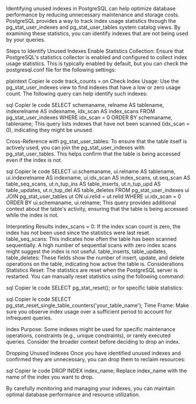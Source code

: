 Identifying unused indexes in PostgreSQL can help optimize database performance by reducing unnecessary maintenance and storage costs. PostgreSQL provides a way to track index usage statistics through the pg_stat_user_indexes and pg_stat_user_tables system catalog views. By examining these statistics, you can identify indexes that are not being used by your queries.

Steps to Identify Unused Indexes
Enable Statistics Collection:
Ensure that PostgreSQL's statistics collector is enabled and configured to collect index usage statistics. This is typically enabled by default, but you can check the postgresql.conf file for the following settings:

plaintext
Copier le code
track_counts = on
Check Index Usage:
Use the pg_stat_user_indexes view to find indexes that have a low or zero usage count. The following query can help identify such indexes:

sql
Copier le code
SELECT
    schemaname,
    relname AS tablename,
    indexrelname AS indexname,
    idx_scan AS index_scans
FROM
    pg_stat_user_indexes
WHERE
    idx_scan = 0
ORDER BY
    schemaname,
    tablename;
This query lists indexes that have not been scanned (idx_scan = 0), indicating they might be unused.

Cross-Reference with pg_stat_user_tables:
To ensure that the table itself is actively used, you can join the pg_stat_user_indexes with pg_stat_user_tables. This helps confirm that the table is being accessed even if the index is not.

sql
Copier le code
SELECT
    ui.schemaname,
    ui.relname AS tablename,
    ui.indexrelname AS indexname,
    ui.idx_scan AS index_scans,
    ut.seq_scan AS table_seq_scans,
    ut.n_tup_ins AS table_inserts,
    ut.n_tup_upd AS table_updates,
    ut.n_tup_del AS table_deletes
FROM
    pg_stat_user_indexes ui
JOIN
    pg_stat_user_tables ut
ON
    ui.relid = ut.relid
WHERE
    ui.idx_scan = 0
ORDER BY
    ui.schemaname,
    ui.relname;
This query provides additional context about the table's activity, ensuring that the table is being accessed while the index is not.

Interpreting Results
index_scans = 0: If the index scan count is zero, the index has not been used since the statistics were last reset.
table_seq_scans: This indicates how often the table has been scanned sequentially. A high number of sequential scans with zero index scans might suggest the index is not useful.
table_inserts, table_updates, table_deletes: These fields show the number of insert, update, and delete operations on the table, indicating how active the table is.
Considerations
Statistics Reset: The statistics are reset when the PostgreSQL server is restarted. You can manually reset statistics using the following command:

sql
Copier le code
SELECT pg_stat_reset();
or for specific table statistics:

sql
Copier le code
SELECT pg_stat_reset_single_table_counters('your_table_name');
Time Frame: Make sure you observe index usage over a sufficient period to account for infrequent queries.

Index Purpose: Some indexes might be used for specific maintenance operations, constraints (e.g., unique constraints), or rarely executed queries. Consider the broader context before deciding to drop an index.

Dropping Unused Indexes
Once you have identified unused indexes and confirmed they are unnecessary, you can drop them to reclaim resources:

sql
Copier le code
DROP INDEX index_name;
Replace index_name with the name of the index you want to drop.

By carefully monitoring and managing your indexes, you can maintain optimal database performance and resource utilization.

